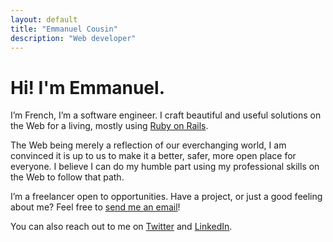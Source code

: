 ```yaml
---
layout: default
title: "Emmanuel Cousin"
description: "Web developer"
---
```


# Hi! I'm Emmanuel.

I’m French, I’m a software engineer. I craft beautiful and useful solutions on the Web for a living, mostly using [Ruby on Rails](https://rubyonrails.org/).

The Web being merely a reflection of our everchanging world, I am convinced it is up to us to make it a better, safer, more open place for everyone. I believe I can do my humble part using my professional skills on the Web to follow that path.

I’m a freelancer open to opportunities. Have a project, or just a good feeling about me? Feel free to [send me an email](mailto:emmanuel@hey.com)!

You can also reach out to me on [Twitter](https://twitter.com/emcousin/) and [LinkedIn](https://www.linkedin.com/in/cousinemmanuel/).
